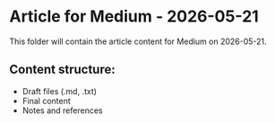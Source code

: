 # Article for Medium - 2026-05-21

This folder will contain the article content for Medium on 2026-05-21.

## Content structure:
- Draft files (.md, .txt)
- Final content
- Notes and references
